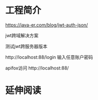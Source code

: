 # 工程简介
https://java-er.com/blog/jwt-auth-json/

jwt跨域解决方案

测试jwt跨服务器版本

http://localhost:88/login
输入任意账户密码

apifox访问
http://localhost:88/





# 延伸阅读

